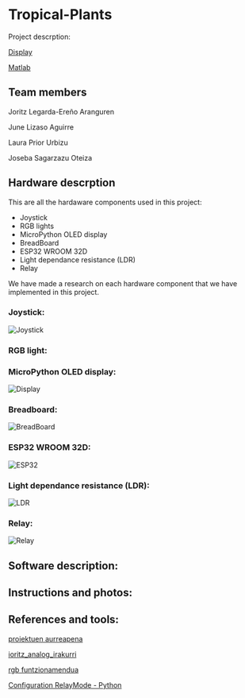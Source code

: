 # Tropical-Plants
  Project descrption:
  
  [Display](https://wokwi.com/projects/413911746413303809)

  [Matlab](https://wokwi.com/projects/415642410000224257)
## Team members
  Joritz Legarda-Ereño Aranguren
  
  June Lizaso Aguirre
  
  Laura Prior Urbizu
  
  Joseba Sagarzazu Oteiza
## Hardware descrption
This are all the hardaware components used in this project:
- Joystick
- RGB lights
- MicroPython OLED display
- BreadBoard
- ESP32 WROOM 32D
- Light dependance resistance (LDR)
- Relay

We have made a research on each hardware component that we have implemented in this project.

### Joystick:
![Joystick](https://www.electronicwings.com/storage/PlatformSection/TopicContent/123/description/Joystick2.jpg)

### RGB light:

### MicroPython OLED display:
![Display](https://devreyakan.com/wp-content/uploads/2022/07/image-9.png.webp)

### Breadboard:
![BreadBoard](https://electropeak.com/pub/media/catalog/product/cache/bc5042bf121eb5dcbd431cdc7ec1fd5b/c/a/cab-01-002-1-bread-board-8-5-8-5cm.jpg)

### ESP32 WROOM 32D:
![ESP32](https://ce8dc832c.cloudimg.io/v7/_cdn_/BE/B6/90/00/0/617451_1.jpg?width=640&height=480&wat=1&wat_url=_tme-wrk_%2Ftme_new.png&wat_scale=100p&ci_sign=ecbc082e1968d44612ae5635e6defb9c957a3da9)

### Light dependance resistance (LDR):
![LDR](https://techdelivers.com/image/cache/catalog/Sensor%20Modules/Optical/ldr-light-dependent-resistor-600x315w.jpg)

### Relay:
![Relay](https://www.robotechbd.com/wp-content/uploads/2021/04/relay-5v.jpg)


## Software description:


## Instructions and photos:

## References and tools:

[proiektuen aurreapena](https://wokwi.com/projects/415155736853765121)

[ioritz_analog_irakurri](https://randomnerdtutorials.com/esp32-esp8266-analog-readings-micropython/)

[rgb funtzionamendua](https://esp32io.com/tutorials/esp32-ws2812b-led-strip)

[Configuration RelayMode - Python](https://www.upesy.com/blogs/tutorials/esp32-relay-module-with-micropython-code?srsltid=AfmBOop7Rz4NttnxwDSwEVrj7ANNDrtH8H_BS9dAkLuB1RZGA2uLwb5F)



